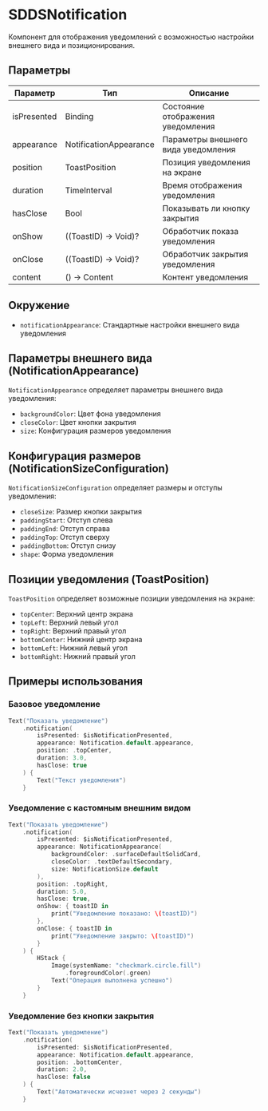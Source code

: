 # SDDSNotification

Компонент для отображения уведомлений с возможностью настройки внешнего вида и позиционирования.

## Параметры

| Параметр | Тип | Описание |
|----------|-----|-----------|
| isPresented | Binding<Bool> | Состояние отображения уведомления |
| appearance | NotificationAppearance | Параметры внешнего вида уведомления |
| position | ToastPosition | Позиция уведомления на экране |
| duration | TimeInterval | Время отображения уведомления |
| hasClose | Bool | Показывать ли кнопку закрытия |
| onShow | ((ToastID) -> Void)? | Обработчик показа уведомления |
| onClose | ((ToastID) -> Void)? | Обработчик закрытия уведомления |
| content | () -> Content | Контент уведомления |

## Окружение

- `notificationAppearance`: Стандартные настройки внешнего вида уведомления

## Параметры внешнего вида (NotificationAppearance)

`NotificationAppearance` определяет параметры внешнего вида уведомления:

- `backgroundColor`: Цвет фона уведомления
- `closeColor`: Цвет кнопки закрытия
- `size`: Конфигурация размеров уведомления

## Конфигурация размеров (NotificationSizeConfiguration)

`NotificationSizeConfiguration` определяет размеры и отступы уведомления:

- `closeSize`: Размер кнопки закрытия
- `paddingStart`: Отступ слева
- `paddingEnd`: Отступ справа
- `paddingTop`: Отступ сверху
- `paddingBottom`: Отступ снизу
- `shape`: Форма уведомления

## Позиции уведомления (ToastPosition)

`ToastPosition` определяет возможные позиции уведомления на экране:

- `topCenter`: Верхний центр экрана
- `topLeft`: Верхний левый угол
- `topRight`: Верхний правый угол
- `bottomCenter`: Нижний центр экрана
- `bottomLeft`: Нижний левый угол
- `bottomRight`: Нижний правый угол

## Примеры использования

### Базовое уведомление
```swift
Text("Показать уведомление")
    .notification(
        isPresented: $isNotificationPresented,
        appearance: Notification.default.appearance,
        position: .topCenter,
        duration: 3.0,
        hasClose: true
    ) {
        Text("Текст уведомления")
    }
```

### Уведомление с кастомным внешним видом
```swift
Text("Показать уведомление")
    .notification(
        isPresented: $isNotificationPresented,
        appearance: NotificationAppearance(
            backgroundColor: .surfaceDefaultSolidCard,
            closeColor: .textDefaultSecondary,
            size: NotificationSize.default
        ),
        position: .topRight,
        duration: 5.0,
        hasClose: true,
        onShow: { toastID in
            print("Уведомление показано: \(toastID)")
        },
        onClose: { toastID in
            print("Уведомление закрыто: \(toastID)")
        }
    ) {
        HStack {
            Image(systemName: "checkmark.circle.fill")
                .foregroundColor(.green)
            Text("Операция выполнена успешно")
        }
    }
```

### Уведомление без кнопки закрытия
```swift
Text("Показать уведомление")
    .notification(
        isPresented: $isNotificationPresented,
        appearance: Notification.default.appearance,
        position: .bottomCenter,
        duration: 2.0,
        hasClose: false
    ) {
        Text("Автоматически исчезнет через 2 секунды")
    }
``` 